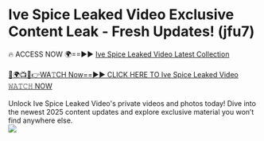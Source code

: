 # Ive Spice Leaked Video Exclusive Content Leak - Fresh Updates! (jfu7)

🔥 ACCESS NOW 🌍==►► <a href="https://tinyurl.com/kvy9nzfs" rel="nofollow">Ive Spice Leaked Video Latest Collection</a>
<br><br>
[🔴🌍📺📱👉WA𝚃CH Now==►► CLICK HERE TO Ive Spice Leaked Video 𝚆𝙰𝚃𝙲𝙷 NOW](https://tinyurl.com/kvy9nzfs)
<br><br>
Unlock Ive Spice Leaked Video's private videos and photos today! Dive into the newest 2025 content updates and explore exclusive material you won’t find anywhere else.
<br>
<a href="https://tinyurl.com/kvy9nzfs" rel="nofollow" data-target="animated-image.originalLink"><img src="https://camo.githubusercontent.com/8a4f000d20f83aca3bf7ec5f350d767afa0574a8a352519fd8cfa583a6f93a33/68747470733a2f2f692e696d6775722e636f6d2f644a486b345a712e676966" data-canonical-src="https://i.imgur.com/dJHk4Zq.gif" style="max-width: 100%; display: inline-block;" data-target="animated-image.originalImage"></a>
<br>

